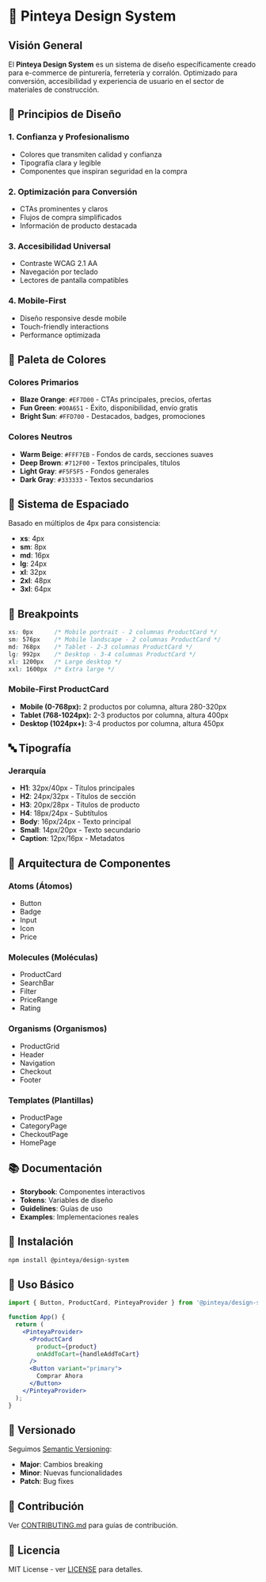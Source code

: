# 🎨 Pinteya Design System

## Visión General

El **Pinteya Design System** es un sistema de diseño específicamente creado para e-commerce de pinturería, ferretería y corralón. Optimizado para conversión, accesibilidad y experiencia de usuario en el sector de materiales de construcción.

## 🎯 Principios de Diseño

### 1. **Confianza y Profesionalismo**
- Colores que transmiten calidad y confianza
- Tipografía clara y legible
- Componentes que inspiran seguridad en la compra

### 2. **Optimización para Conversión**
- CTAs prominentes y claros
- Flujos de compra simplificados
- Información de producto destacada

### 3. **Accesibilidad Universal**
- Contraste WCAG 2.1 AA
- Navegación por teclado
- Lectores de pantalla compatibles

### 4. **Mobile-First**
- Diseño responsive desde mobile
- Touch-friendly interactions
- Performance optimizada

## 🎨 Paleta de Colores

### Colores Primarios
- **Blaze Orange**: `#EF7D00` - CTAs principales, precios, ofertas
- **Fun Green**: `#00A651` - Éxito, disponibilidad, envío gratis
- **Bright Sun**: `#FFD700` - Destacados, badges, promociones

### Colores Neutros
- **Warm Beige**: `#FFF7EB` - Fondos de cards, secciones suaves
- **Deep Brown**: `#712F00` - Textos principales, títulos
- **Light Gray**: `#F5F5F5` - Fondos generales
- **Dark Gray**: `#333333` - Textos secundarios

## 📐 Sistema de Espaciado

Basado en múltiplos de 4px para consistencia:
- **xs**: 4px
- **sm**: 8px  
- **md**: 16px
- **lg**: 24px
- **xl**: 32px
- **2xl**: 48px
- **3xl**: 64px

## 📱 Breakpoints

```css
xs: 0px      /* Mobile portrait - 2 columnas ProductCard */
sm: 576px    /* Mobile landscape - 2 columnas ProductCard */
md: 768px    /* Tablet - 2-3 columnas ProductCard */
lg: 992px    /* Desktop - 3-4 columnas ProductCard */
xl: 1200px   /* Large desktop */
xxl: 1600px  /* Extra large */
```

### Mobile-First ProductCard
- **Mobile (0-768px):** 2 productos por columna, altura 280-320px
- **Tablet (768-1024px):** 2-3 productos por columna, altura 400px
- **Desktop (1024px+):** 3-4 productos por columna, altura 450px

## 🔤 Tipografía

### Jerarquía
- **H1**: 32px/40px - Títulos principales
- **H2**: 24px/32px - Títulos de sección
- **H3**: 20px/28px - Títulos de producto
- **H4**: 18px/24px - Subtítulos
- **Body**: 16px/24px - Texto principal
- **Small**: 14px/20px - Texto secundario
- **Caption**: 12px/16px - Metadatos

## 🧩 Arquitectura de Componentes

### Atoms (Átomos)
- Button
- Badge
- Input
- Icon
- Price

### Molecules (Moléculas)
- ProductCard
- SearchBar
- Filter
- PriceRange
- Rating

### Organisms (Organismos)
- ProductGrid
- Header
- Navigation
- Checkout
- Footer

### Templates (Plantillas)
- ProductPage
- CategoryPage
- CheckoutPage
- HomePage

## 📚 Documentación

- **Storybook**: Componentes interactivos
- **Tokens**: Variables de diseño
- **Guidelines**: Guías de uso
- **Examples**: Implementaciones reales

## 🚀 Instalación

```bash
npm install @pinteya/design-system
```

## 📖 Uso Básico

```jsx
import { Button, ProductCard, PinteyaProvider } from '@pinteya/design-system';

function App() {
  return (
    <PinteyaProvider>
      <ProductCard 
        product={product}
        onAddToCart={handleAddToCart}
      />
      <Button variant="primary">
        Comprar Ahora
      </Button>
    </PinteyaProvider>
  );
}
```

## 🔄 Versionado

Seguimos [Semantic Versioning](https://semver.org/):
- **Major**: Cambios breaking
- **Minor**: Nuevas funcionalidades
- **Patch**: Bug fixes

## 🤝 Contribución

Ver [CONTRIBUTING.md](./CONTRIBUTING.md) para guías de contribución.

## 📄 Licencia

MIT License - ver [LICENSE](./LICENSE) para detalles.
